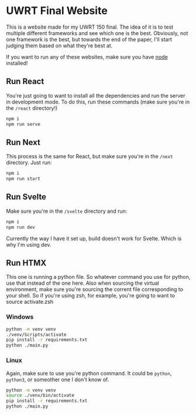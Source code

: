 # UWRT Final Website

This is a website made for my UWRT 150 final. The idea of it is to test multiple different frameworks and see which one is the best.
Obviously, not one framework is the best, but towards the end of the paper, I'll start judging them based on what they're best at.

If you want to run any of these websites, make sure you have [node](https://nodejs.org/en) installed!

## Run React

You're just going to want to install all the dependencies and run the server in development mode.
To do this, run these commands (make sure you're in the `/react` directory!)

```bash
npm i
npm run serve
```

## Run Next

This process is the same for React, but make sure you're in the `/next` directory. Just run:

```bash
npm i
npm run start
```

## Run Svelte

Make sure you're in the `/svelte` directory and run:

```bash
npm i
npm run dev
```

Currently the way I have it set up, build doesn't work for Svelte. Which is why I'm using dev.

## Run HTMX

This one is running a python file. So whatever command you use for python, use that instead of the one here. Also when sourcing the virtual environment, make sure you're sourcing the corrent file corresponding to your shell. So if you're using zsh, for example, you're going to want to source activate.zsh

### Windows

```bash
python -m venv venv
./venv/Scripts/activate
pip install -r requirements.txt
python ./main.py
```

### Linux

Again, make sure to use you're python command. It could be `python`, `python3`, or someother one I don't know of.

```bash
python -m venv venv
source ./venv/bin/activate
pip install -r requirements.txt
python ./main.py
```
